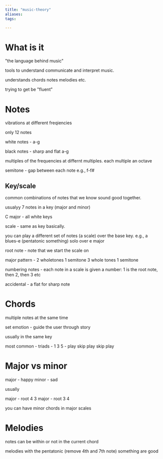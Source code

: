 ```yaml
---
title: "music-theory"
aliases: 
tags: 

---
```


# What is it

"the language behind music"

tools to understand communicate and interpret music.

understands chords notes melodies etc.

trying to get be "fluent"


# Notes

vibrations at different freqiencies

only 12 notes

white notes - a-g

black notes - sharp and flat a-g

multiples of the frequencies at differnt multiples. each multiple an octave

semitone - gap between each note e.g., f-f#

## Key/scale

common combinations of notes that we know sound good together.

usualyy 7 notes in a key (major and minor)

C major - all white keys

scale - same as key basically. 

you can play a different set of notes (a scale) over the base key. e.g., a blues-e (pentatonic something) solo over e major

root note - note that we start the scale on

major pattern - 2 wholetones 1 semitone 3 whole tones 1 semitone

numbering notes - each note in a scale is given a number: 1 is the root note, then 2, then 3 etc

accidental - a flat for sharp note

# Chords

multiple notes at the same time

set emotion - guide the user through story

usually in the same key

most common - triads - 1 3 5 - play skip play skip play

# Major vs minor
major - happy
minor - sad

usually

major - root 4 3
major - root 3 4

you can have minor chords in major scales

# Melodies

notes can be within or not in the current chord

melodies with the pentatonic (remove 4th and 7th note) something are good




